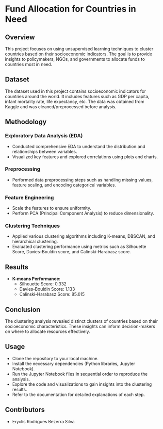 # Fund Allocation for Countries in Need

## Overview
This project focuses on using unsupervised learning techniques to cluster countries based on their socioeconomic indicators. The goal is to provide insights to policymakers, NGOs, and governments to allocate funds to countries most in need.

## Dataset
The dataset used in this project contains socioeconomic indicators for countries around the world. It includes features such as GDP per capita, infant mortality rate, life expectancy, etc. The data was obtained from Kaggle and was cleaned/preprocessed before analysis.

## Methodology
### Exploratory Data Analysis (EDA)
- Conducted comprehensive EDA to understand the distribution and relationships between variables.
- Visualized key features and explored correlations using plots and charts.

### Preprocessing
- Performed data preprocessing steps such as handling missing values, feature scaling, and encoding categorical variables.

### Feature Engineering
- Scale the features to ensure uniformity.
- Perform PCA (Principal Component Analysis) to reduce dimensionality.

### Clustering Techniques
- Applied various clustering algorithms including K-means, DBSCAN, and hierarchical clustering.
- Evaluated clustering performance using metrics such as Silhouette Score, Davies-Bouldin score, and Calinski-Harabasz score.

## Results
- **K-means Performance:**
  - Silhouette Score: 0.332
  - Davies-Bouldin Score: 1.133
  - Calinski-Harabasz Score: 85.015


## Conclusion
The clustering analysis revealed distinct clusters of countries based on their socioeconomic characteristics. These insights can inform decision-makers on where to allocate resources effectively.

## Usage
- Clone the repository to your local machine.
- Install the necessary dependencies (Python libraries, Jupyter Notebook).
- Run the Jupyter Notebook files in sequential order to reproduce the analysis.
- Explore the code and visualizations to gain insights into the clustering results.
- Refer to the documentation for detailed explanations of each step.

## Contributors
- Eryclis Rodrigues Bezerra Silva

